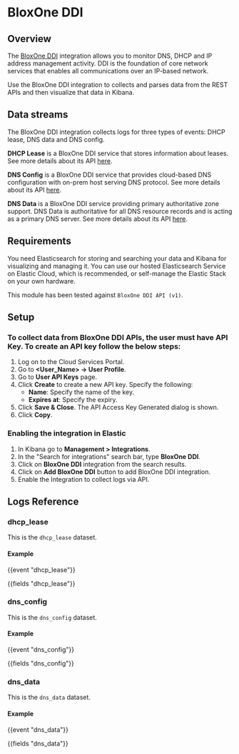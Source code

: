 # BloxOne DDI

## Overview

The [BloxOne DDI](https://www.infoblox.com/products/bloxone-ddi/) integration allows you to monitor DNS, DHCP and IP address management activity. DDI is the foundation of core network services that enables all communications over an IP-based network.

Use the BloxOne DDI integration to collects and parses data from the REST APIs and then visualize that data in Kibana.

## Data streams

The BloxOne DDI integration collects logs for three types of events: DHCP lease, DNS data and DNS config.

**DHCP Lease** is a BloxOne DDI service that stores information about leases. See more details about its API [here](https://csp.infoblox.com/apidoc?url=https%3A%2F%2Fcsp.infoblox.com%2Fapidoc%2Fdocs%2FDhcpLeases).

**DNS Config** is a BloxOne DDI service that provides cloud-based DNS configuration with on-prem host serving DNS protocol. See more details about its API [here](https://csp.infoblox.com/apidoc?url=https%3A%2F%2Fcsp.infoblox.com%2Fapidoc%2Fdocs%2FDnsConfig).

**DNS Data** is a BloxOne DDI service providing primary authoritative zone support. DNS Data is authoritative for all DNS resource records and is acting as a primary DNS server. See more details about its API [here](https://csp.infoblox.com/apidoc?url=https%3A%2F%2Fcsp.infoblox.com%2Fapidoc%2Fdocs%2FDnsData).

## Requirements

You need Elasticsearch for storing and searching your data and Kibana for visualizing and managing it. You can use our hosted Elasticsearch Service on Elastic Cloud, which is recommended, or self-manage the Elastic Stack on your own hardware.

This module has been tested against `BloxOne DDI API (v1)`.

## Setup

### To collect data from BloxOne DDI APIs, the user must have API Key. To create an API key follow the below steps:

1. Log on to the Cloud Services Portal.
2. Go to **<User_Name> -> User Profile**.
3. Go to **User API Keys** page.
4. Click **Create** to create a new API key. Specify the following:
    - **Name**: Specify the name of the key.
    - **Expires at**: Specify the expiry.
5. Click **Save & Close**. The API Access Key Generated dialog is shown.
6. Click **Copy**.

### Enabling the integration in Elastic

1. In Kibana go to **Management > Integrations**.
2. In the "Search for integrations" search bar, type **BloxOne DDI**.
3. Click on **BloxOne DDI** integration from the search results.
4. Click on **Add BloxOne DDI** button to add BloxOne DDI integration.
5. Enable the Integration to collect logs via API.

## Logs Reference

### dhcp_lease

This is the `dhcp_lease` dataset.

#### Example

{{event "dhcp_lease"}}

{{fields "dhcp_lease"}}

### dns_config

This is the `dns_config` dataset.

#### Example

{{event "dns_config"}}

{{fields "dns_config"}}

### dns_data

This is the `dns_data` dataset.

#### Example

{{event "dns_data"}}

{{fields "dns_data"}}
